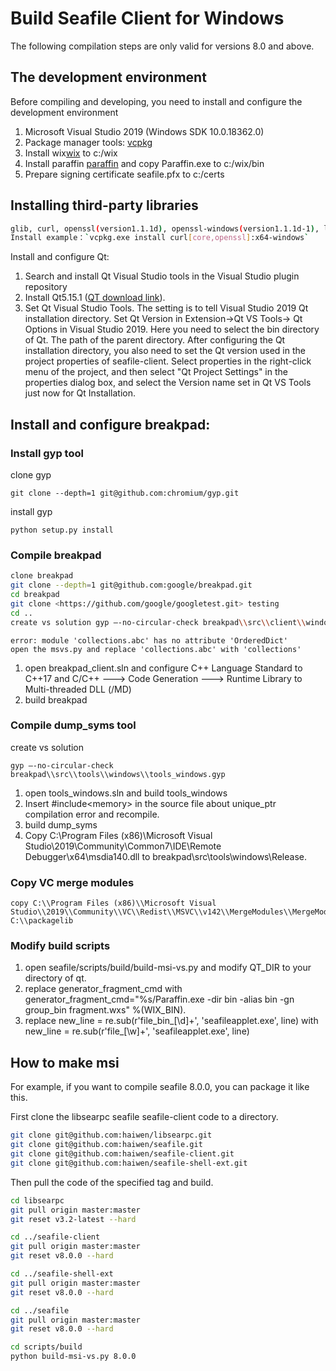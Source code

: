 # Build Seafile Client for Windows

The following compilation steps are only valid for versions 8.0 and above.

## The development environment

Before compiling and developing, you need to install and configure the development environment

1. Microsoft Visual Studio 2019 (Windows SDK 10.0.18362.0)
2. Package manager tools: [vcpkg](https://docs.microsoft.com/en-us/cpp/build/vcpkg?view=vs-2019)
3. Install wix[wix](https://github.com/wixtoolset/wix3/releases/tag/wix3111rtm) to c:/wix
4. Install paraffin [paraffin](https://github.com/Wintellect/Paraffin/releases) and copy Paraffin.exe to c:/wix/bin
5. Prepare signing certificate seafile.pfx to c:/certs

## Installing third-party libraries

```bash
glib, curl, openssl(version1.1.1d), openssl-windows(version1.1.1d-1), libevent, jansson, sqlite3, pthreads, getopt-win32, quazip
Install example：`vcpkg.exe install curl[core,openssl]:x64-windows`

```

Install and configure Qt:

1. Search and install Qt Visual Studio tools in the Visual Studio plugin repository
2. Install Qt5.15.1 ([QT download link](http://download.qt.io/archive/qt/)).
3. Set Qt Visual Studio Tools. The setting is to tell Visual Studio 2019 Qt installation directory. Set Qt Version in Extension->Qt VS Tools-> Qt Options in Visual Studio 2019. Here you need to select the bin directory of Qt. The path of the parent directory. After configuring the Qt installation directory, you also need to set the Qt version used in the project properties of seafile-client. Select properties in the right-click menu of the project, and then select "Qt Project Settings" in the properties dialog box, and select the Version name set in Qt VS Tools just now for Qt Installation.

## Install and configure breakpad:

### Install gyp tool

clone gyp

```
git clone --depth=1 git@github.com:chromium/gyp.git

```

install gyp 

```
python setup.py install

```

### Compile breakpad

```bash
clone breakpad
git clone --depth=1 git@github.com:google/breakpad.git
cd breakpad
git clone <https://github.com/google/googletest.git> testing
cd ..
create vs solution gyp –-no-circular-check breakpad\\src\\client\\windows\\breakpad_client.gyp

```

```
error: module 'collections.abc' has no attribute 'OrderedDict'
open the msvs.py and replace 'collections.abc' with 'collections'

```

1. open breakpad_client.sln and configure C++ Language Standard to C++17 and C/C++ ---> Code Generation ---> Runtime Library to  Multi-threaded DLL (/MD)
2. build breakpad

### Compile dump_syms tool

create vs solution

```
gyp –-no-circular-check breakpad\\src\\tools\\windows\\tools_windows.gyp

```

1. open tools_windows.sln and build tools_windows
2. Insert #include\<memory> in the source file about unique_ptr compilation error and recompile.
3. build dump_syms
4. Copy C:\\Program Files (x86)\\Microsoft Visual Studio\\2019\\Community\\Common7\\IDE\\Remote Debugger\\x64\\msdia140.dll to breakpad\\src\\tools\\windows\\Release.

### Copy VC merge modules

```
copy C:\\Program Files (x86)\\Microsoft Visual Studio\\2019\\Community\\VC\\Redist\\MSVC\\v142\\MergeModules\\MergeModules\\Microsoft_VC142_CRT_x64.msm C:\\packagelib

```

### Modify build scripts

1. open seafile/scripts/build/build-msi-vs.py and modify QT_DIR to your directory of qt.
2. replace generator_fragment_cmd with generator_fragment_cmd="%s/Paraffin.exe -dir bin -alias bin -gn group_bin fragment.wxs" %(WIX_BIN).
3. replace new_line = re.sub(r'file_bin\_\[\\d]+', 'seafileapplet.exe', line) with new_line = re.sub(r'file\_\[\\w]+', 'seafileapplet.exe',  line)

## How to make msi

For example, if you want to compile seafile 8.0.0, you can package it like this.

First clone the libsearpc seafile seafile-client code to a directory.

```bash
git clone git@github.com:haiwen/libsearpc.git
git clone git@github.com:haiwen/seafile.git
git clone git@github.com:haiwen/seafile-client.git
git clone git@github.com:haiwen/seafile-shell-ext.git

```

Then pull the code of the specified tag and build.

```bash
cd libsearpc
git pull origin master:master
git reset v3.2-latest --hard

cd ../seafile-client
git pull origin master:master
git reset v8.0.0 --hard

cd ../seafile-shell-ext
git pull origin master:master
git reset v8.0.0 --hard

cd ../seafile
git pull origin master:master
git reset v8.0.0 --hard

cd scripts/build
python build-msi-vs.py 8.0.0

```


